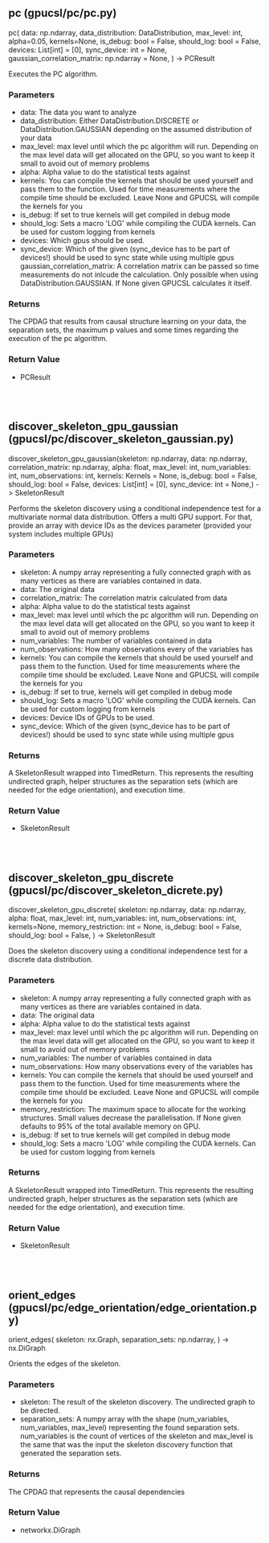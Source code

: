 ## pc (gpucsl/pc/pc.py)

pc(
    data: np.ndarray,
    data_distribution: DataDistribution,
    max_level: int,
    alpha=0.05,
    kernels=None,
    is_debug: bool = False,
    should_log: bool = False,
    devices: List[int] = [0],
    sync_device: int = None,
    gaussian_correlation_matrix: np.ndarray = None,
) -> PCResult

Executes the PC algorithm.

### Parameters
- data: The data you want to analyze  
- data_distribution: Either DataDistribution.DISCRETE or DataDistribution.GAUSSIAN depending on the assumed distribution of your data  
- max_level: max level until which the pc algorithm will run. Depending on the max level data will get allocated on the GPU, so you want to keep it small to avoid out of memory problems  
- alpha: Alpha value to do the statistical tests against
- kernels: You can compile the kernels that should be used yourself and pass them to the function. Used for time measurements where the compile time should be excluded. Leave None and GPUCSL will compile the kernels for you   
- is_debug: If set to true kernels will get compiled in debug mode
- should_log: Sets a macro 'LOG' while compiling the CUDA kernels. Can be used for custom logging from kernels  
- devices: Which gpus should be used.  
- sync_device: Which of the given (sync_device has to be part of devices!) should be used to sync state while using multiple gpus
  gaussian_correlation_matrix: A correlation matrix can be passed so time measurements do not inlcude the calculation. Only possible when using DataDistribution.GAUSSIAN. If None given GPUCSL calculates it itself.  

### Returns

The CPDAG that results from causal structure learning on your data, the separation sets, the maximum p values and some times regarding the execution of the pc algorithm.

### Return Value
- PCResult

<br/><br/>
## discover_skeleton_gpu_gaussian (gpucsl/pc/discover_skeleton_gaussian.py)
discover_skeleton_gpu_gaussian(skeleton: np.ndarray,
data: np.ndarray,
correlation_matrix: np.ndarray,
alpha: float,
max_level: int,
num_variables: int,
num_observations: int,
kernels: Kernels = None,
is_debug: bool = False,
should_log: bool = False,
devices: List[int] = [0],
sync_device: int = None,) -> SkeletonResult

Performs the skeleton discovery using a conditional independence test for a multivariate normal data distribution. Offers a multi GPU support. For that, provide an array with device IDs as the devices parameter (provided your system includes multiple GPUs)

### Parameters
- skeleton: A numpy array representing a fully connected graph with as many vertices as there are variables contained in data.
- data: The original data
- correlation_matrix: The correlation matrix calculated from data
- alpha: Alpha value to do the statistical tests against
- max_level: max level until which the pc algorithm will run. Depending on the max level data will get allocated on the GPU, so you want to keep it small to avoid out of memory problems  
- num_variables: The number of variables contained in data
- num_observations: How many observations every of the variables has
- kernels:  You can compile the kernels that should be used yourself and pass them to the function. Used for time measurements where the compile time should be excluded. Leave None and GPUCSL will compile the kernels for you   
- is_debug: If set to true, kernels will get compiled in debug mode
- should_log: Sets a macro 'LOG' while compiling the CUDA kernels. Can be used for custom logging from kernels  
- devices: Device IDs of GPUs to be used.  
- sync_device: Which of the given (sync_device has to be part of devices!) should be used to sync state while using multiple gpus


### Returns
A SkeletonResult wrapped into TimedReturn. This represents the resulting undirected graph, helper structures as the separation sets (which are needed for the edge orientation), and execution time.

### Return Value
- SkeletonResult


<br/><br/>
## discover_skeleton_gpu_discrete (gpucsl/pc/discover_skeleton_dicrete.py)

discover_skeleton_gpu_discrete(
    skeleton: np.ndarray,
    data: np.ndarray,
    alpha: float,
    max_level: int,
    num_variables: int,
    num_observations: int,
    kernels=None,
    memory_restriction: int = None,
    is_debug: bool = False,
    should_log: bool = False,
) -> SkeletonResult

Does the skeleton discovery using a conditional independence test for a discrete data distribution.

### Parameters
- skeleton: A numpy array representing a fully connected graph with as many vertices as there are variables contained in data.
- data: The original data
- alpha: Alpha value to do the statistical tests against
- max_level: max level until which the pc algorithm will run. Depending on the max level data will get allocated on the GPU, so you want to keep it small to avoid out of memory problems  
- num_variables: The number of variables contained in data
- num_observations: How many observations every of the variables has
- kernels:  You can compile the kernels that should be used yourself and pass them to the function. Used for time measurements where the compile time should be   excluded. Leave None and GPUCSL will compile the kernels for you   
- memory_restriction: The maximum space to allocate for the working structures. Small values decrease the parallelisation. If None given defaults to 95% of the total available memory on GPU.
- is_debug: If set to true kernels will get compiled in debug mode
- should_log: Sets a macro 'LOG' while compiling the CUDA kernels. Can be used for custom logging from kernels  


### Returns
A SkeletonResult wrapped into TimedReturn. This represents the resulting undirected graph, helper structures as the separation sets (which are needed for the edge orientation), and execution time.

### Return Value
- SkeletonResult

<br/><br/>
## orient_edges (gpucsl/pc/edge_orientation/edge_orientation.py)

orient_edges(
    skeleton: nx.Graph,
    separation_sets: np.ndarray,
) -> nx.DiGraph

Orients the edges of the skeleton.


### Parameters
- skeleton: The result of the skeleton discovery. The undirected graph to be directed.
- separation_sets: A numpy array with the shape (num_variables, num_variables, max_level) representing the found separation sets. num_variables is the count of    vertices of the skeleton and max_level is the same that was the input the skeleton discovery function that generated the separation sets.

### Returns
The CPDAG that represents the causal dependencies

### Return Value
- networkx.DiGraph